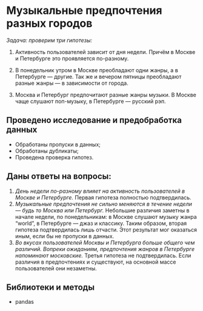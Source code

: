 # Музыкальные предпочтения разных городов

*Задача: проверим три гипотезы:*

1. Активность пользователей зависит от дня недели. Причём в Москве и Петербурге это проявляется по-разному.

2. В понедельник утром в Москве преобладают одни жанры, а в Петербурге — другие. Так же и вечером пятницы преобладают разные жанры — в зависимости от города.

3. Москва и Петербург предпочитают разные жанры музыки. В Москве чаще слушают поп-музыку, в Петербурге — русский рэп.

## Проведено исследование и предобработка данных
- Обработаны пропуски в данных;
- Обработаны дубликаты;
- Проведена проверка гипотез.

## Даны ответы на вопросы:
1. *День недели по-разному влияет на активность пользователей в Москве и Петербурге.* Первая гипотеза полностью подтвердилась.
2. *Музыкальные предпочтения не сильно меняются в течение недели — будь то Москва или Петербург.* Небольшие различия заметны в начале недели, по понедельникам:
в Москве слушают музыку жанра “world”,
в Петербурге — джаз и классику. Таким образом, вторая гипотеза подтвердилась лишь отчасти. Этот результат мог оказаться иным, если бы не пропуски в данных.
3. *Во вкусах пользователей Москвы и Петербурга больше общего чем различий. Вопреки ожиданиям, предпочтения жанров в Петербурге напоминают московские.* Третья гипотеза не подтвердилась. Если различия в предпочтениях и существуют, на основной массе пользователей они незаметны.

## Библиотеки и методы
* pandas

